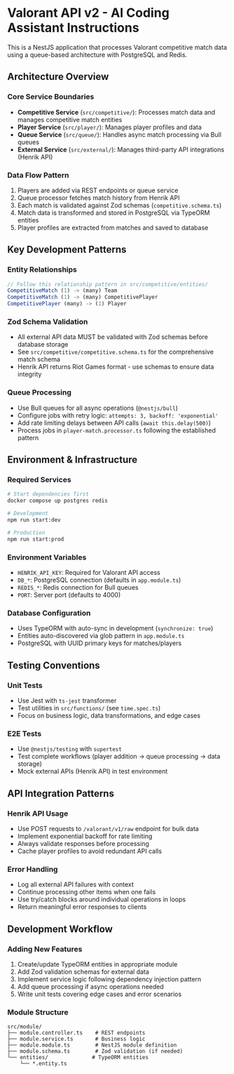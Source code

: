 # Valorant API v2 - AI Coding Assistant Instructions

This is a NestJS application that processes Valorant competitive match data using a queue-based architecture with PostgreSQL and Redis.

## Architecture Overview

### Core Service Boundaries
- **Competitive Service** (`src/competitive/`): Processes match data and manages competitive match entities
- **Player Service** (`src/player/`): Manages player profiles and data
- **Queue Service** (`src/queue/`): Handles async match processing via Bull queues
- **External Service** (`src/external/`): Manages third-party API integrations (Henrik API)

### Data Flow Pattern
1. Players are added via REST endpoints or queue service
2. Queue processor fetches match history from Henrik API
3. Each match is validated against Zod schemas (`competitive.schema.ts`)
4. Match data is transformed and stored in PostgreSQL via TypeORM entities
5. Player profiles are extracted from matches and saved to database

## Key Development Patterns

### Entity Relationships
```typescript
// Follow this relationship pattern in src/competitive/entities/
CompetitiveMatch (1) -> (many) Team
CompetitiveMatch (1) -> (many) CompetitivePlayer
CompetitivePlayer (many) -> (1) Player
```

### Zod Schema Validation
- All external API data MUST be validated with Zod schemas before database storage
- See `src/competitive/competitive.schema.ts` for the comprehensive match schema
- Henrik API returns Riot Games format - use schemas to ensure data integrity

### Queue Processing
- Use Bull queues for all async operations (`@nestjs/bull`)
- Configure jobs with retry logic: `attempts: 3, backoff: 'exponential'`
- Add rate limiting delays between API calls (`await this.delay(500)`)
- Process jobs in `player-match.processor.ts` following the established pattern

## Environment & Infrastructure

### Required Services
```bash
# Start dependencies first
docker compose up postgres redis

# Development
npm run start:dev

# Production
npm run start:prod
```

### Environment Variables
- `HENRIK_API_KEY`: Required for Valorant API access
- `DB_*`: PostgreSQL connection (defaults in `app.module.ts`)
- `REDIS_*`: Redis connection for Bull queues
- `PORT`: Server port (defaults to 4000)

### Database Configuration
- Uses TypeORM with auto-sync in development (`synchronize: true`)
- Entities auto-discovered via glob pattern in `app.module.ts`
- PostgreSQL with UUID primary keys for matches/players

## Testing Conventions

### Unit Tests
- Use Jest with `ts-jest` transformer
- Test utilities in `src/functions/` (see `time.spec.ts`)
- Focus on business logic, data transformations, and edge cases

### E2E Tests
- Use `@nestjs/testing` with `supertest`
- Test complete workflows (player addition → queue processing → data storage)
- Mock external APIs (Henrik API) in test environment

## API Integration Patterns

### Henrik API Usage
- Use POST requests to `/valorant/v1/raw` endpoint for bulk data
- Implement exponential backoff for rate limiting
- Always validate responses before processing
- Cache player profiles to avoid redundant API calls

### Error Handling
- Log all external API failures with context
- Continue processing other items when one fails
- Use try/catch blocks around individual operations in loops
- Return meaningful error responses to clients

## Development Workflow

### Adding New Features
1. Create/update TypeORM entities in appropriate module
2. Add Zod validation schemas for external data
3. Implement service logic following dependency injection pattern
4. Add queue processing if async operations needed
5. Write unit tests covering edge cases and error scenarios

### Module Structure
```
src/module/
├── module.controller.ts    # REST endpoints
├── module.service.ts       # Business logic
├── module.module.ts        # NestJS module definition
├── module.schema.ts        # Zod validation (if needed)
└── entities/              # TypeORM entities
    └── *.entity.ts
```